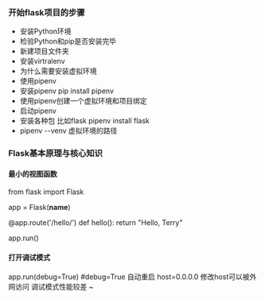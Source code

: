 ### 开始flask项目的步骤
* 安装Python环境
* 检验Python和pip是否安装完毕
* 新建项目文件夹
* 安装virtralenv
* 为什么需要安装虚拟环境
* 使用pipenv
* 安装pipenv pip install pipenv
* 使用pipenv创建一个虚拟环境和项目绑定
* 启动pipenv
* 安装各种包 比如flask pipenv install flask
* pipenv --venv 虚拟环境的路径

### Flask基本原理与核心知识

#### 最小的视图函数
from flask import Flask

app = Flask(__name__)

@app.route('/hello/')
def hello():
	return "Hello, Terry"

app.run()

#### 打开调试模式
app.run(debug=True) #debug=True 自动重启 host=0.0.0.0 修改host可以被外网访问
调试模式性能较差 
~                              
